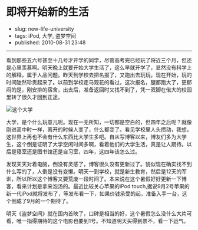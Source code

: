 # 即将开始新的生活

- slug: new-life-university
- tags: iPod, 大学, 盗梦空间
- published: 2010-08-31 23:48

----------

看到那些五六号甚至十几号才开学的同学，尽管高考完已经玩了将近三个月，但还是心里羡慕啊。明天晚上就要开始大学生活了，这么早就开学了，显然没有科学上的解释，属于人品问题。昨天到学校去把名报了，又跑出去玩玩，现在开始，玩的时间陡然珍贵起来了。以前到学校走马观花的看过，这次报名，腿都跑大了，更郁闷的是，刚安排的宿舍，出去后，准备返回时又找不到了，凭一双脚在偌大的校园里转了很久才回到正途。

![这个大学](//dn-serho.qbox.me/blog/2010083101.jpg)

大学，是个什么玩意儿呢。现在一无所知，一切都是空白的，但四年之后呢？就像刚进高中时一样，离开的时候人变了，什么都变了。看见学校里人头攒动，我想，这世界上再也不会有什么东西比大学生多吧。自从写博客以来，博友们多为大学生，这个倒是证明了大学空闲时间多啊，看着他们的大学生活，真是让人期待。以后是寝室还是图书馆还是自习室，四年，这四年该怎么过。

发现天天对着电脑，倒没有灵感了，博客很久没有更新过了。貌似现在确实找不到什么写的了，人倒是没有变懒。明天一到学校，就是新生教育，然后是12天的军训，所以所以这个博客又要荒废一段时间了。本来说在这个暑假好好更新一下博客，看来计划是拿来泡汤的。最近比较关心苹果的iPod touch,据说9月2号苹果的新一代iPod就将发布了，等发布看一下，如果价钱承受的起，准备入手一台，这个倒成了9月的一个期待了。

明天《盗梦空间》就在国内首映了，口碑是相当的好，这个暑假怎么没什么大片可看，唯一指得期待的这个电影也要到1号。不知道明天买得到票不，看一下运气。